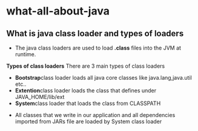 # what-all-about-java

## What is java class loader and types of loaders
  - The java class loaders are used to load <b>.class</b> files into the JVM at runtime.</br>
  
<b>Types of class loaders</b>
There are 3 main types of class loaders</br>
- <b>Bootstrap</b>class loader loads all java core classes like java.lang,java.util etc..</br>
- <b>Extention</b>class loader loads the class that defines under JAVA_HOME/lib/ext </br>
- <b>System</b>class loader that loads the class from CLASSPATH</br>
* All classes that we write in our application and all dependencies imported from JARs file are loaded by System class loader
    
 
